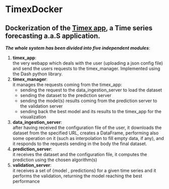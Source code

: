 # TimexDocker
## Dockerization of the [Timex app](https://github.com/AlexMV12/TIMEX), a Time series forecasting a.a.S application.

***The whole system has been divided into five independent modules***:
1. **timex_app**:\
    the very webapp which deals with the user (uploading a json config file) and send the users requests to the timex_manager. Implemented using the Dash python library.
2. **timex_manager**:\
   it manages the requests coming from the timex_app:
   - sending the request to the data_ingestion_server to load the dataset
   - sending the dataset to the prediction server
   - sending the model(s) results coming from the prediction server to the validation server
   - sending back the best model and its results to the timex_app for the visualization
3. **data_ingestion_server**:\
    after having received the configuration file of the user, it downloads the dataset from the specified URL, creates a DataFrame, performing also some operation on it (such as interpolation to fill empty data, if any), and it responds to the requests sending in the body the final dataset.
4. **prediction_server**:\
    it receives the dataset and the configuration file, it computes the prediction using the chosen algorithm(s)
5. **validation_server**:\
    it receives a set of {model , predictions} for a given time series and it performs the validation, returning the model reaching the best performance

